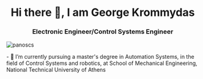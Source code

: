 <h1 align="center">Hi there 👋, I am George Krommydas</h1>
<h3 align="center">Electronic Engineer/Control Systems Engineer</h3>

<!--
**GeoKrom/GeoKrom** is a ✨ _special_ ✨ repository because its `README.md` (this file) appears on your GitHub profile.--!>
<p align="left"> <img src="https://komarev.com/ghpvc/?username=panoscs&label=Profile%20views&color=0e75b6&style=flat" alt="panoscs" /> </p>



- 🔭 I’m currently pursuing a master's degree in Automation Systems, in the field of Control Systems and robotics, at School of Mechanical Engineering, National Technical University of Athens

